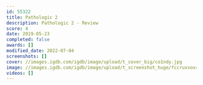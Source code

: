 ```yaml
---
id: 55322
title: Pathologic 2
description: Pathologic 2 - Review
score: 4
date: 2019-05-23
completed: false
awards: []
modified_date: 2022-07-04
screenshots: []
cover: //images.igdb.com/igdb/image/upload/t_cover_big/co1ndy.jpg
image: //images.igdb.com/igdb/image/upload/t_screenshot_huge/fccruxvoxrptqasragmi.jpg
videos: []
---
```

